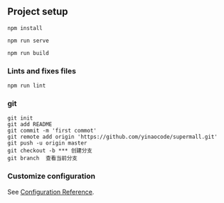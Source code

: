 
## Project setup
```
npm install
```
```
npm run serve
```
```
npm run build
```

### Lints and fixes files
```
npm run lint
```
### git
```
git init
git add README
git commit -m 'first commot'
git remote add origin 'https://github.com/yinaocode/supermall.git'
git push -u origin master
git checkout -b *** 创建分支
git branch  查看当前分支
```
### Customize configuration
See [Configuration Reference](https://cli.vuejs.org/config/).

